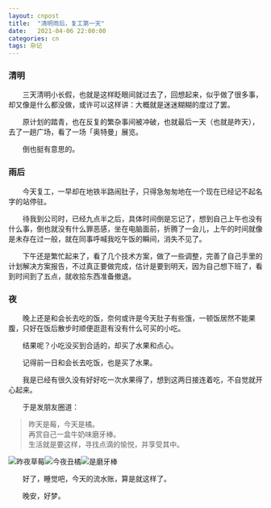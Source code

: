 ```yaml
---
layout: cnpost
title:  "清明雨后，复工第一天"
date:   2021-04-06 22:00:00
categories: cn
tags: 杂记
---
```



### 清明

&emsp;&emsp;三天清明小长假，也就是这样眨眼间就过去了，回想起来，似乎做了很多事，却又像是什么都没做，或许可以这样讲：大概就是迷迷糊糊的度过了罢。

&emsp;&emsp;原计划的踏青，也在反复的繁杂事间被冲破，也就最后一天（也就是昨天），去了一趟广场，看了一场「奥特曼」展览。

&emsp;&emsp;倒也挺有意思的。

### 雨后

&emsp;&emsp;今天复工，一早却在地铁半路闹肚子，只得急匆匆地在一个现在已经记不起名字的站停驻。

&emsp;&emsp;待我到公司时，已经九点半之后，具体时间倒是忘记了，想到自己上午也没有什么事，倒也就没有什么罪恶感，坐在电脑面前，折腾了一会儿，上午的时间就像是未存在过一般，就在同事呼喊我吃午饭的瞬间，消失不见了。

&emsp;&emsp;下午还是繁忙起来了，看了几个技术方案，做了一些调整，完善了自己手里的计划解决方案报告，不过真正要做完成，估计是要到明天，因为自己想下班了，看到时间到了五点，就收拾东西准备撤退。

### 夜

&emsp;&emsp;晚上还是和会长去吃的饭，奈何或许是今天肚子有些饿，一顿饭居然不能果腹，只好在饭后散步时顺便逛逛有没有什么可买的小吃。

&emsp;&emsp;结果呢？小吃没买到合适的，却买了水果和点心。

&emsp;&emsp;记得前一日和会长去吃饭，也是买了水果。

&emsp;&emsp;我是已经有很久没有好好吃一次水果得了，想到这两日接连着吃，不自觉就开心起来。

&emsp;&emsp;于是发朋友圈道：

> 昨天是莓，今天是橘。<br>
> 再赏自己一盒牛奶味磨牙棒。<br>
> 生活就是要这样，寻找点滴的愉悦，并享受其中。

![昨夜草莓](https://farm.tzcafe.com/media_attachments/files/106/018/994/554/510/191/small/ede3dbcc93b6ff20.png)![今夜丑橘](https://farm.tzcafe.com/media_attachments/files/106/018/994/304/182/011/small/82956cc0c5d4f380.png)![是磨牙棒](https://farm.tzcafe.com/media_attachments/files/106/018/994/656/616/879/small/059633c28676f804.png)

&emsp;&emsp;好了，睡觉吧，今天的流水账，算是就这样了。

&emsp;&emsp;晚安，好梦。